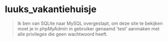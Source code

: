 # luuks_vakantiehuisje
> Ik ben van SQLite naar MySQL overgestapt, om deze site te bekijken moet je in phpMyAdmin in gebruiker genaamd 'test' aanmaken met alle privileges die geen wachtwoord heeft.

